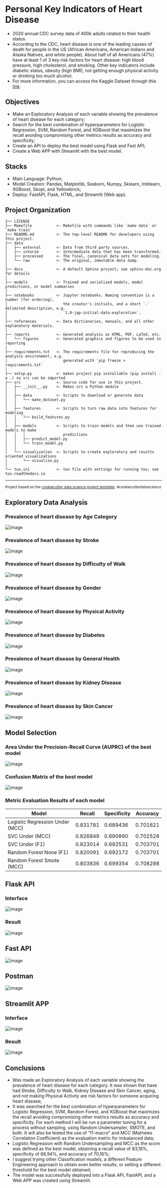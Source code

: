 # Personal Key Indicators of Heart Disease

- 2020 annual CDC survey data of 400k adults related to their health status.
- According to the CDC, heart disease is one of the leading causes of death for people in the US (African Americans, American Indians and Alaska Natives, and white people). About half of all Americans (47%) have at least 1 of 3 key risk factors for heart disease: high blood pressure, high cholesterol, and smoking. Other key indicators include diabetic status, obesity (high BMI), not getting enough physical activity or drinking too much alcohol.
- For more information, you can access the Kaggle Dataset through this [link](https://www.kaggle.com/kamilpytlak/personal-key-indicators-of-heart-disease).

## Objectives
- Make an Exploratory Analysis of each variable showing the prevalence of heart disease for each category; 
- Search for the best combination of hyperparameters for Logistic Regression, SVM, Random Forest, and XGBoost that maximizes the recall avoiding compromising other metrics results as accuracy and specificity;
- Create an API to deploy the best model using Flask and Fast API;
- Create a Web APP with Streamlit with the best model.

## Stacks
- Main Language: Python;
- Model Creation:  Pandas, Matplotlib, Seaborn, Numpy, Sklearn, Imblearn, XGBoost, Skopt, and Yellowbrick;
- Deploy: FastAPI, Flask, HTML, and Streamlit (Web app).

Project Organization
------------

    ├── LICENSE
    ├── Makefile           <- Makefile with commands like `make data` or `make train`
    ├── README.md          <- The top-level README for developers using this project.
    ├── data
    │   ├── external       <- Data from third party sources.
    │   ├── interim        <- Intermediate data that has been transformed.
    │   ├── processed      <- The final, canonical data sets for modeling.
    │   └── raw            <- The original, immutable data dump.
    │
    ├── docs               <- A default Sphinx project; see sphinx-doc.org for details
    │
    ├── models             <- Trained and serialized models, model predictions, or model summaries
    │
    ├── notebooks          <- Jupyter notebooks. Naming convention is a number (for ordering),
    │                         the creator's initials, and a short `-` delimited description, e.g.
    │                         `1.0-jqp-initial-data-exploration`.
    │
    ├── references         <- Data dictionaries, manuals, and all other explanatory materials.
    │
    ├── reports            <- Generated analysis as HTML, PDF, LaTeX, etc.
    │   └── figures        <- Generated graphics and figures to be used in reporting
    │
    ├── requirements.txt   <- The requirements file for reproducing the analysis environment, e.g.
    │                         generated with `pip freeze > requirements.txt`
    │
    ├── setup.py           <- makes project pip installable (pip install -e .) so src can be imported
    ├── src                <- Source code for use in this project.
    │   ├── __init__.py    <- Makes src a Python module
    │   │
    │   ├── data           <- Scripts to download or generate data
    │   │   └── make_dataset.py
    │   │
    │   ├── features       <- Scripts to turn raw data into features for modeling
    │   │   └── build_features.py
    │   │
    │   ├── models         <- Scripts to train models and then use trained models to make
    │   │   │                 predictions
    │   │   ├── predict_model.py
    │   │   └── train_model.py
    │   │
    │   └── visualization  <- Scripts to create exploratory and results oriented visualizations
    │       └── visualize.py
    │
    └── tox.ini            <- tox file with settings for running tox; see tox.readthedocs.io


--------

<p><small>Project based on the <a target="_blank" href="https://drivendata.github.io/cookiecutter-data-science/">cookiecutter data science project template</a>. #cookiecutterdatascience</small></p>

## Exploratory Data Analysis

### Prevalence of heart disease by Age Category
![image](https://user-images.githubusercontent.com/95313119/160165333-eb72669e-9d94-4c02-a77b-9fbcf3fc6ce9.png)

### Prevalence of heart disease by Stroke
![image](https://user-images.githubusercontent.com/95313119/160166757-c72f9035-a3a9-4e8f-9214-8a72488d7ac4.png)


### Prevalence of heart disease by Difficulty of Walk
![image](https://user-images.githubusercontent.com/95313119/160166775-857cb167-36be-4a57-a363-7bda046e76b8.png)


### Prevalence of heart disease by Gender
![image](https://user-images.githubusercontent.com/95313119/160166791-3dc8be9e-5645-4296-86b0-3bd8dac5a9fd.png)


### Prevalence of heart disease by Physical Activity
![image](https://user-images.githubusercontent.com/95313119/160166836-bbbf4cd3-119c-48de-a0ca-15bf553de256.png)


### Prevalence of heart disease by Diabetes
![image](https://user-images.githubusercontent.com/95313119/160166818-8febd2da-6e97-4a57-a908-5fda8f903568.png)


### Prevalence of heart disease by General Health
![image](https://user-images.githubusercontent.com/95313119/160166849-6aed31c4-b587-489f-bbda-0472601bf11b.png)


### Prevalence of heart disease by Kidney Disease
![image](https://user-images.githubusercontent.com/95313119/160166879-1bd59dc1-85b8-4d1b-aeaa-e98fe147ded9.png)


### Prevalence of heart disease by Skin Cancer
![image](https://user-images.githubusercontent.com/95313119/160166900-b435ce90-56dd-4d81-ad91-142d04a68055.png)

## Model Selection

### Area Under the Precision-Recall Curve (AUPRC) of the best model
![image](https://user-images.githubusercontent.com/95313119/161298700-891b3ff1-f1df-4d17-b693-07f4f33bb9e5.png)


### Confusion Matrix of the best model
![image](https://user-images.githubusercontent.com/95313119/161298746-d9481ab9-ce6c-466d-81ae-d0319bd362a8.png)

### Metric Evaluation Results of each model

| Model                             | Recall      | Specificity | Accuracy
| --------------------------------- | ----------- | ----------- | -------- |
| Logistic Regression Under (MCC)   | 0.831781    | 0.689436    | 0.701621 |
| SVC Under (MCC)                   | 0.826849    | 0.690890    | 0.702528 |
| SVC Under (F1)                    | 0.823014    | 0.692531    | 0.703701 |
| Random Forest None (F1)           | 0.820091    | 0.692172    | 0.703701 |
| Random Forest Smote (MCC)         | 0.803836    | 0.699354    | 0.708298 |

## Flask API 

### Interface
![image](https://user-images.githubusercontent.com/95313119/170784972-97af579a-453a-4175-92d6-47d83be5af15.png)
### Result
![image](https://user-images.githubusercontent.com/95313119/170787906-42a70839-f89c-4007-a07c-6e281ee3c61c.png)

## Fast API
![image](https://user-images.githubusercontent.com/95313119/170786821-67b55e95-b2af-407b-9afd-29b7e130b934.png)

## Postman
![image](https://user-images.githubusercontent.com/95313119/170788427-26da98c3-bbb8-4559-a065-1a78e67d8ebf.png)

## Streamlit APP
### Interface
![image](https://user-images.githubusercontent.com/95313119/170787453-89bca058-ce4e-4d2d-bcaa-929b476fdd7a.png)
### Result
![image](https://user-images.githubusercontent.com/95313119/170787578-4e9b98ec-e991-45a0-b859-5813b18aa03d.png)

## Conclusions

- Was made an Exploratory Analysis of each variable showing the prevalence of heart disease for each category. It was shown that have had Stroke, Difficulty to Walk, Kidney Disease and Skin Cancer, aging, and not making Physical Activity are risk factors for someone acquiring heart disease;
-  It was searched for the best combination of hyperparameters for Logistic Regression, SVM, Random Forest, and XGBoost that maximizes the recall avoiding compromising other metrics results as accuracy and specificity. For each method I will be run a parameter tuning for a process without sampling, using Random Undersampler, SMOTE, and both. It will also be tested the use of "f1-macro" and MCC (Mathews Correlation Coefficient) as the evaluation metric for imbalanced data;
- Logistic Regression with Random Undersampling and MCC as the score was defined as the best model, obtaining a recall value of 83,18%, specificity of 68,94%, and accuracy of 70,16%;
- I suggest trying other Classification models, a different Feature Engineering approach to obtain even better results, or setting a different threshold for the best model obtained;
- The model was successfully deployed into a Flask API, FastAPI, and a Web APP was created using Streamlit.
